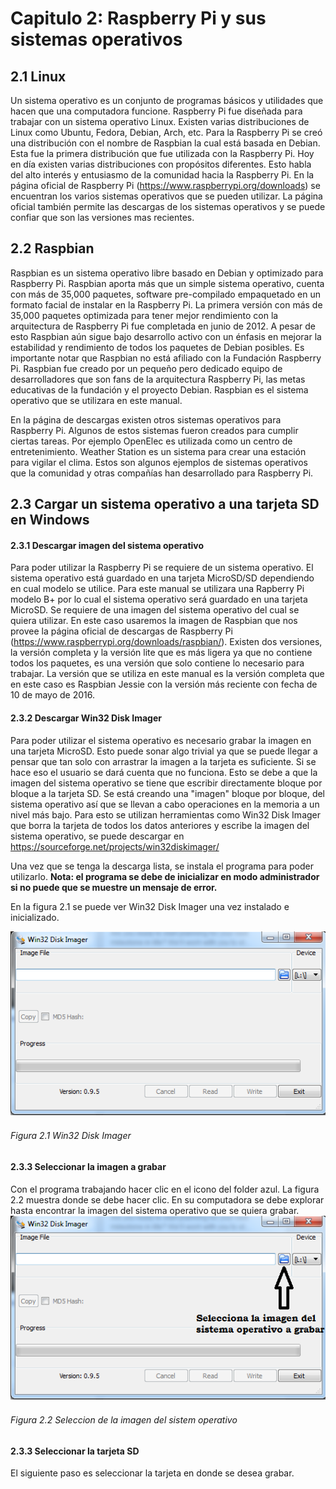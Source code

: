 # Capitulo 2: Raspberry Pi y sus sistemas operativos


## 2.1 Linux

Un sistema operativo es un conjunto de programas básicos y utilidades que hacen que una computadora funcione.  Raspberry Pi fue diseñada para trabajar con un sistema operativo Linux. Existen varias distribuciones de Linux como Ubuntu, Fedora, Debian, Arch, etc.  Para la Raspberry Pi se creó una distribución con el nombre de Raspbian la cual está basada en Debian.  Esta fue la primera distribución que fue utilizada con la Raspberry Pi.  Hoy en día existen varias distribuciones con propósitos diferentes.  Esto habla del alto interés y entusiasmo de la comunidad hacia la Raspberry Pi.  En la página oficial de Raspberry Pi (https://www.raspberrypi.org/downloads) se encuentran los varios sistemas operativos que se pueden utilizar. La página oficial también permite las descargas de los sistemas operativos y se puede confiar que son las versiones mas recientes.    


## 2.2 Raspbian 
Raspbian es un sistema operativo libre basado en Debian y optimizado para Raspberry Pi.  Raspbian aporta más que un simple sistema operativo, cuenta con más de 35,000 paquetes, software pre-compilado empaquetado en un formato facial de instalar en la Raspberry Pi.  La primera versión con más de 35,000 paquetes optimizada para tener mejor rendimiento con la arquitectura de Raspberry Pi fue completada en junio de 2012.  A pesar de esto Raspbian aún sigue bajo desarrollo activo con un énfasis en mejorar la estabilidad y rendimiento de todos los paquetes de Debian posibles.  Es importante notar que Raspbian no está afiliado con la Fundación Raspberry Pi.  Raspbian fue creado por un pequeño pero dedicado equipo de desarrolladores que son fans de la arquitectura Raspberry Pi, las metas educativas de la fundación y el proyecto Debian. Raspbian es el sistema operativo que se utilizara en este manual.

En la página de descargas existen otros sistemas operativos para Raspberry Pi.  Algunos de estos sistemas fueron creados para cumplir ciertas tareas.  Por ejemplo OpenElec es utilizada como un centro de entretenimiento.  Weather Station es un sistema para crear una estación para vigilar el clima.  Estos son algunos ejemplos de sistemas operativos que la comunidad y otras compañías han desarrollado para Raspberry Pi.

## 2.3 Cargar un sistema operativo a una tarjeta SD en Windows

 
#### 2.3.1  Descargar imagen del sistema operativo

Para poder utilizar la Raspberry Pi se requiere de un sistema operativo.  El sistema operativo está guardado en una tarjeta MicroSD/SD dependiendo en cual modelo se utilice.  Para este manual se utilizara  una Rapberry Pi modelo B+ por lo cual el sistema operativo será guardado en una tarjeta MicroSD.  Se requiere de una imagen del sistema operativo del cual se quiera utilizar. En este caso usaremos la imagen de Raspbian que nos provee la página oficial de descargas de Raspberry Pi (https://www.raspberrypi.org/downloads/raspbian/).  Existen dos versiones, la versión completa y la versión lite que es más ligera ya que no contiene todos los paquetes, es una versión que solo contiene lo necesario para trabajar.  La versión que se utiliza en este manual es la versión completa que en este caso es Raspbian Jessie con la versión más reciente con fecha de 10 de mayo de 2016.

#### 2.3.2  Descargar Win32 Disk Imager

Para poder utilizar el sistema operativo es necesario grabar la imagen en una tarjeta MicroSD. Esto puede sonar algo trivial ya que se puede llegar a pensar que tan solo con arrastrar la imagen a la tarjeta es suficiente.  Si se hace eso el usuario se dará cuenta que no funciona.  Esto se debe a que la imagen del sistema operativo se tiene que escribir directamente bloque por bloque a la tarjeta SD. Se está creando una "imagen"  bloque por bloque, del sistema operativo así que se llevan a cabo operaciones en la memoria a un nivel más bajo.  Para esto se utilizan herramientas como Win32 Disk Imager que borra la tarjeta de todos los datos anteriores y escribe la imagen del sistema operativo, se puede descargar en https://sourceforge.net/projects/win32diskimager/ 

Una vez que se tenga la descarga lista, se instala el programa para poder utilizarlo.  **Nota: el programa se debe de inicializar en modo administrador si no puede que se muestre un mensaje de error.**

En la figura 2.1 se puede ver Win32 Disk Imager una vez instalado e inicializado.

![figura2.1](images/fig21.jpg)
###### Figura 2.1 Win32 Disk Imager

#### 2.3.3 Seleccionar la imagen a grabar

Con el programa trabajando hacer clic en el icono del folder azul.  La figura 2.2 muestra donde se debe hacer clic. En su computadora se debe explorar hasta encontrar la imagen del sistema operativo que se quiera grabar.
![figura2.1](images/fig22.jpg)
###### Figura 2.2 Seleccion de la imagen del sistem operativo

#### 2.3.3 Seleccionar la tarjeta SD

El siguiente paso es seleccionar la tarjeta en donde se desea grabar.




